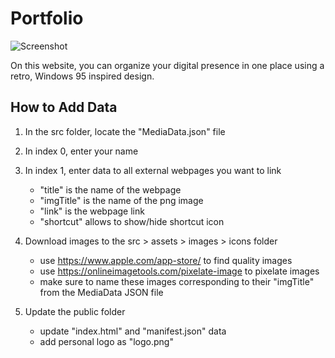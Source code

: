 # Portfolio

![Screenshot](https://user-images.githubusercontent.com/66650721/147731222-578d57b7-7d67-4e92-b152-a5935a2ebd05.png)

On this website, you can organize your digital presence in one place using a retro, Windows 95 inspired design.

## How to Add Data

1. In the src folder, locate the "MediaData.json" file
2. In index 0, enter your name
3. In index 1, enter data to all external webpages you want to link

   - "title" is the name of the webpage
   - "imgTitle" is the name of the png image
   - "link" is the webpage link
   - "shortcut" allows to show/hide shortcut icon

4. Download images to the src > assets > images > icons folder

   - use https://www.apple.com/app-store/ to find quality images
   - use https://onlineimagetools.com/pixelate-image to pixelate images
   - make sure to name these images corresponding to their "imgTitle" from the MediaData JSON file

5. Update the public folder

   - update "index.html" and "manifest.json" data
   - add personal logo as "logo.png"
